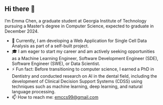 ## Hi there 👋

I’m Emma Chen, a graduate student at Georgia Institute of Technology pursuing a Master’s degree in Computer Science, expected to graduate in December 2024.

- 🔭 Currently, I am developing a Web Application for Single Cell Data Analysis as part of a self-built project.
- 🎓 I am eager to start my career and am actively seeking opportunities as a Machine Learning Engineer, Software Development Engineer (SDE), Software Engineer (SWE), or Data Scientist.
- ⚡ Fun fact: Before transitioning to computer science, I earned a PhD in Dentistry and conducted research on AI in the dental field, including the development of Clinical Decision Support Systems (CDSS) using techniques such as machine learning, deep learning, and natural language processing.
- 📫 How to reach me: emccs99@gmail.com



<!--
**EMC2016/emc2016** is a ✨ _special_ ✨ repository because its `README.md` (this file) appears on your GitHub profile.

Here are some ideas to get you started:

- 🔭 I’m currently working on ...
- 🌱 I’m currently learning ...
- 👯 I’m looking to collaborate on ...
- 🤔 I’m looking for help with ...
- 💬 Ask me about ...
- 📫 How to reach me: ...
- 😄 Pronouns: ...
- ⚡ Fun fact: ...
-->
